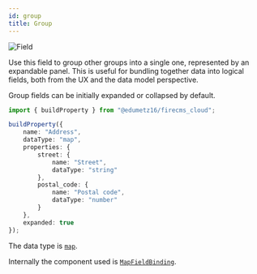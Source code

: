 ```yaml
---
id: group
title: Group
---
```


![Field](/img/fields/Group.png)

Use this field to group other groups into a single one, represented by an
expandable panel. This is useful for bundling together data into logical fields,
both from the UX and the data model perspective.

Group fields can be initially expanded or collapsed by default.

```typescript jsx
import { buildProperty } from "@edumetz16/firecms_cloud";

buildProperty({
    name: "Address",
    dataType: "map",
    properties: {
        street: {
            name: "Street",
            dataType: "string"
        },
        postal_code: {
            name: "Postal code",
            dataType: "number"
        }
    },
    expanded: true
});
```

The data type is [`map`](../config/map).

Internally the component used
is [`MapFieldBinding`](../../api/functions/MapFieldBinding).

